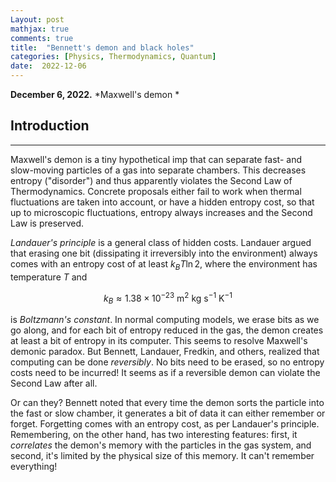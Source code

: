 ```yaml
---
Layout: post
mathjax: true
comments: true
title:  "Bennett's demon and black holes"
categories: [Physics, Thermodynamics, Quantum]
date:  2022-12-06
---
```


**December 6, 2022.** *Maxwell's demon *

## Introduction
---

Maxwell's demon is a tiny hypothetical imp that can separate fast- and
slow-moving particles of a gas into separate chambers. This decreases entropy ("disorder")
and thus apparently violates the Second Law of Thermodynamics.
Concrete proposals either fail to work when thermal fluctuations are
taken into account, or have a hidden entropy
cost, so that up to microscopic fluctuations, entropy always increases
and the Second Law is preserved.

*Landauer's principle* is a general class of hidden costs.
Landauer argued that erasing one bit (dissipating it irreversibly into
the environment) always comes with an entropy cost of at least $k_BT \ln 2$, where
the environment has temperature $T$ and

$$
k_B \approx 1.38 \times 10^{-23} \text{ m}^2\text{ kg s}^{-1} \text{ K}^{-1}
$$

is *Boltzmann's constant*.
In normal computing models, we erase bits as we go along, and
for each bit of entropy reduced in the gas, the demon creates at least
a bit of entropy in its computer.
This seems to resolve Maxwell's demonic paradox. But Bennett,
Landauer, Fredkin, and others, realized
that computing can be done *reversibly*. No bits need to be erased, so
no entropy costs need to be incurred!
It seems as if a reversible demon can violate the Second Law after all.

Or can they?
Bennett noted that every time the demon sorts the particle into the
fast or slow chamber, it
generates a bit of data it can either remember or forget.
Forgetting comes with an entropy cost, as per Landauer's principle.
Remembering, on the other hand, has two interesting features: first, it
*correlates* the demon's memory with the particles in the gas system,
and second, it's limited by the physical size of this memory.
It can't remember everything!
